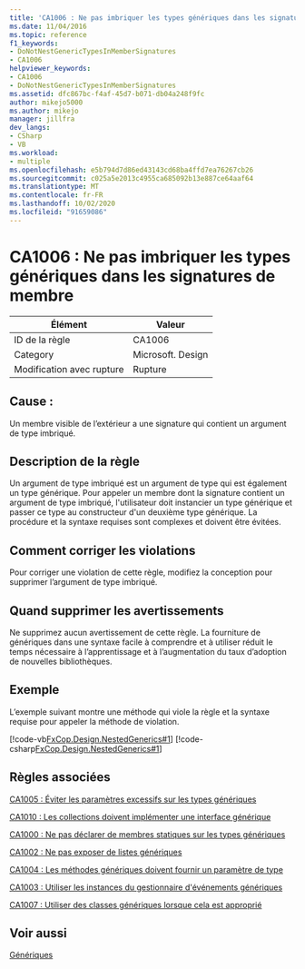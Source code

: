 ```yaml
---
title: 'CA1006 : Ne pas imbriquer les types génériques dans les signatures de membre'
ms.date: 11/04/2016
ms.topic: reference
f1_keywords:
- DoNotNestGenericTypesInMemberSignatures
- CA1006
helpviewer_keywords:
- CA1006
- DoNotNestGenericTypesInMemberSignatures
ms.assetid: dfc867bc-f4af-45d7-b071-db04a248f9fc
author: mikejo5000
ms.author: mikejo
manager: jillfra
dev_langs:
- CSharp
- VB
ms.workload:
- multiple
ms.openlocfilehash: e5b794d7d86ed43143cd68ba4ffd7ea76267cb26
ms.sourcegitcommit: c025a5e2013c4955ca685092b13e887ce64aaf64
ms.translationtype: MT
ms.contentlocale: fr-FR
ms.lasthandoff: 10/02/2020
ms.locfileid: "91659086"
---
```

# <a name="ca1006-do-not-nest-generic-types-in-member-signatures"></a>CA1006 : Ne pas imbriquer les types génériques dans les signatures de membre

|Élément|Valeur|
|-|-|
|ID de la règle|CA1006|
|Category|Microsoft. Design|
|Modification avec rupture|Rupture|

## <a name="cause"></a>Cause :
Un membre visible de l’extérieur a une signature qui contient un argument de type imbriqué.

## <a name="rule-description"></a>Description de la règle
Un argument de type imbriqué est un argument de type qui est également un type générique. Pour appeler un membre dont la signature contient un argument de type imbriqué, l'utilisateur doit instancier un type générique et passer ce type au constructeur d'un deuxième type générique. La procédure et la syntaxe requises sont complexes et doivent être évitées.

## <a name="how-to-fix-violations"></a>Comment corriger les violations
Pour corriger une violation de cette règle, modifiez la conception pour supprimer l’argument de type imbriqué.

## <a name="when-to-suppress-warnings"></a>Quand supprimer les avertissements
Ne supprimez aucun avertissement de cette règle. La fourniture de génériques dans une syntaxe facile à comprendre et à utiliser réduit le temps nécessaire à l’apprentissage et à l’augmentation du taux d’adoption de nouvelles bibliothèques.

## <a name="example"></a>Exemple
L’exemple suivant montre une méthode qui viole la règle et la syntaxe requise pour appeler la méthode de violation.

[!code-vb[FxCop.Design.NestedGenerics#1](../code-quality/codesnippet/VisualBasic/ca1006-do-not-nest-generic-types-in-member-signatures_1.vb)]
[!code-csharp[FxCop.Design.NestedGenerics#1](../code-quality/codesnippet/CSharp/ca1006-do-not-nest-generic-types-in-member-signatures_1.cs)]

## <a name="related-rules"></a>Règles associées
[CA1005 : Éviter les paramètres excessifs sur les types génériques](/dotnet/fundamentals/code-analysis/quality-rules/ca1005)

[CA1010 : Les collections doivent implémenter une interface générique](/dotnet/fundamentals/code-analysis/quality-rules/ca1010)

[CA1000 : Ne pas déclarer de membres statiques sur les types génériques](/dotnet/fundamentals/code-analysis/quality-rules/ca1000)

[CA1002 : Ne pas exposer de listes génériques](/dotnet/fundamentals/code-analysis/quality-rules/ca1002)

[CA1004 : Les méthodes génériques doivent fournir un paramètre de type](../code-quality/ca1004.md)

[CA1003 : Utiliser les instances du gestionnaire d'événements génériques](/dotnet/fundamentals/code-analysis/quality-rules/ca1003)

[CA1007 : Utiliser des classes génériques lorsque cela est approprié](../code-quality/ca1007.md)

## <a name="see-also"></a>Voir aussi
[Génériques](/dotnet/csharp/programming-guide/generics/index)
